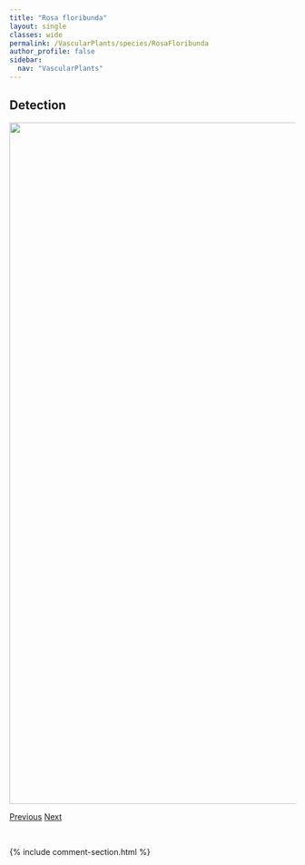 ```yaml
---
title: "Rosa floribunda"
layout: single
classes: wide
permalink: /VascularPlants/species/RosaFloribunda
author_profile: false
sidebar:
  nav: "VascularPlants"
---
```


<h2>Detection</h2>

<a href="https://drive.google.com/uc?export=view&id=1ZP-BNxmJfqNBnFeAazbCeomtDpIn-dsG">
<img src="https://drive.google.com/uc?export=view&id=1ZP-BNxmJfqNBnFeAazbCeomtDpIn-dsG" height = "1200" width = "800">
</a>


<a href="/DevelopmentWebsite/VascularPlants/species/RosaArkansana" class="pagination--pager" title="Prairie Rose">Previous</a> <a href="/DevelopmentWebsite/VascularPlants/species/RosaRugosa" class="pagination--pager" title="Rosa rugosa">Next</a>

<p>&nbsp;</p>

{% include comment-section.html %}
